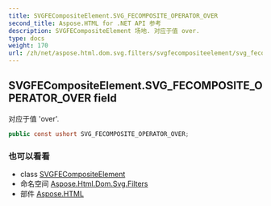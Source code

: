 ```yaml
---
title: SVGFECompositeElement.SVG_FECOMPOSITE_OPERATOR_OVER
second_title: Aspose.HTML for .NET API 参考
description: SVGFECompositeElement 场地. 对应于值 over.
type: docs
weight: 170
url: /zh/net/aspose.html.dom.svg.filters/svgfecompositeelement/svg_fecomposite_operator_over/
---
```

## SVGFECompositeElement.SVG_FECOMPOSITE_OPERATOR_OVER field

对应于值 'over'.

```csharp
public const ushort SVG_FECOMPOSITE_OPERATOR_OVER;
```

### 也可以看看

* class [SVGFECompositeElement](../)
* 命名空间 [Aspose.Html.Dom.Svg.Filters](../../svgfecompositeelement/)
* 部件 [Aspose.HTML](../../../)


